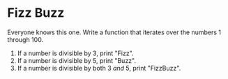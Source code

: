 # Fizz Buzz

Everyone knows this one. Write a function that iterates over the numbers 1 through 100.

1. If a number is divisible by 3, print "Fizz".
2. If a number is divisible by 5, print "Buzz".
3. If a number is divisible by both 3 *and* 5, print "FizzBuzz".
